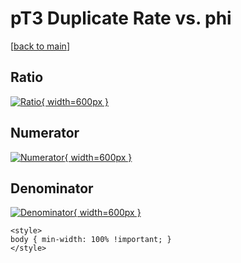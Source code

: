 # pT3 Duplicate Rate vs. phi

[[back to main](./)]



## Ratio

[![Ratio](../mtv/var/pT3_duplrate_phi.png){ width=600px }](../mtv/var/pT3_duplrate_phi.pdf)

## Numerator

[![Numerator](../mtv/num/pT3_duplrate_phi_num.png){ width=600px }](../mtv/num/pT3_duplrate_phi_num.pdf)

## Denominator

[![Denominator](../mtv/den/pT3_duplrate_phi_den.png){ width=600px }](../mtv/den/pT3_duplrate_phi_den.pdf)


``` {=html}
<style>
body { min-width: 100% !important; }
</style>
```
